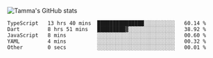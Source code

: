 ![Tamma's GitHub stats](https://github-readme-stats.vercel.app/api?username=pratamatama&theme=react&hide_border=true&show_icons=true&include_all_commits=true&count_private=true&hide=issues)

<!--START_SECTION:waka-->

```text
TypeScript   13 hrs 40 mins  ███████████████░░░░░░░░░░   60.14 %
Dart         8 hrs 51 mins   █████████▓░░░░░░░░░░░░░░░   38.92 %
JavaScript   8 mins          ░░░░░░░░░░░░░░░░░░░░░░░░░   00.60 %
YAML         4 mins          ░░░░░░░░░░░░░░░░░░░░░░░░░   00.32 %
Other        0 secs          ░░░░░░░░░░░░░░░░░░░░░░░░░   00.01 %
```

<!--END_SECTION:waka-->

